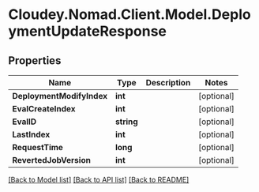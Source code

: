 # Cloudey.Nomad.Client.Model.DeploymentUpdateResponse

## Properties

Name | Type | Description | Notes
------------ | ------------- | ------------- | -------------
**DeploymentModifyIndex** | **int** |  | [optional] 
**EvalCreateIndex** | **int** |  | [optional] 
**EvalID** | **string** |  | [optional] 
**LastIndex** | **int** |  | [optional] 
**RequestTime** | **long** |  | [optional] 
**RevertedJobVersion** | **int** |  | [optional] 

[[Back to Model list]](../README.md#documentation-for-models) [[Back to API list]](../README.md#documentation-for-api-endpoints) [[Back to README]](../README.md)

